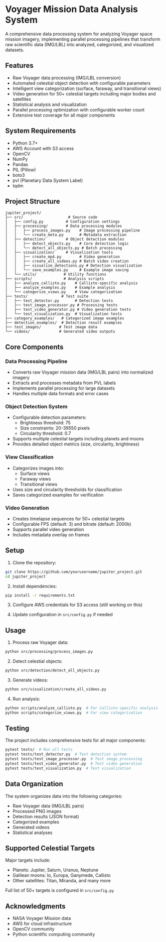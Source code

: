 # Voyager Mission Data Analysis System

A comprehensive data processing system for analyzing Voyager space mission imagery, implementing parallel processing pipelines that transform raw scientific data (IMG/LBL) into analyzed, categorized, and visualized datasets.

## Features

- Raw Voyager data processing (IMG/LBL conversion)
- Automated celestial object detection with configurable parameters
- Intelligent view categorization (surface, faraway, and transitional views)
- Video generation for 50+ celestial targets including major bodies and satellites
- Statistical analysis and visualization
- Parallel processing optimization with configurable worker count
- Extensive test coverage for all major components

## System Requirements

- Python 3.7+
- AWS Account with S3 access
- OpenCV
- NumPy
- Pandas
- PIL (Pillow)
- boto3
- pvl (Planetary Data System Label)
- tqdm

## Project Structure

```
jupiter_project/
├── src/                    # Source code
│   ├── config.py          # Configuration settings
│   ├── processing/        # Data processing modules
│   │   ├── process_images.py    # Image processing pipeline
│   │   └── create_meta.py       # Metadata extraction
│   ├── detection/         # Object detection modules
│   │   ├── detect_objects.py    # Core detection logic
│   │   └── detect_all_objects.py # Batch processing
│   ├── visualization/     # Visualization tools
│   │   ├── create_mp4.py        # Video generation
│   │   ├── create_all_videos.py # Batch video creation
│   │   ├── visualize_detections.py # Detection visualization
│   │   └── save_examples.py     # Example image saving
│   └── utils/            # Utility functions
├── scripts/              # Analysis scripts
│   ├── analyze_callisto.py    # Callisto-specific analysis
│   ├── analyze_examples.py    # Example analysis
│   └── categorize_views.py    # View categorization
├── tests/               # Test suite
│   ├── test_detector.py       # Detection tests
│   ├── test_image_processor.py # Processing tests
│   ├── test_video_generator.py # Video generation tests
│   └── test_visualization.py  # Visualization tests
├── category_examples/   # Categorized image examples
├── detection_examples/  # Detection result examples
├── test_images/        # Test image data
└── videos/             # Generated video outputs
```

## Core Components

### Data Processing Pipeline
- Converts raw Voyager mission data (IMG/LBL pairs) into normalized imagery
- Extracts and processes metadata from PVL labels
- Implements parallel processing for large datasets
- Handles multiple data formats and error cases

### Object Detection System
- Configurable detection parameters:
  - Brightness threshold: 75
  - Size constraints: 20-39550 pixels
  - Circularity threshold: 0.7
- Supports multiple celestial targets including planets and moons
- Provides detailed object metrics (size, circularity, brightness)

### View Classification
- Categorizes images into:
  - Surface views
  - Faraway views
  - Transitional views
- Uses size and circularity thresholds for classification
- Saves categorized examples for verification

### Video Generation
- Creates timelapse sequences for 50+ celestial targets
- Configurable FPS (default: 3) and bitrate (default: 2000k)
- Supports parallel video generation
- Includes metadata overlay on frames

## Setup

1. Clone the repository:
```bash
git clone https://github.com/yourusername/jupiter_project.git
cd jupiter_project
```

2. Install dependencies:
```bash
pip install -r requirements.txt
```

3. Configure AWS credentials for S3 access (still working on this)

4. Update configuration in `src/config.py` if needed

## Usage

1. Process raw Voyager data:
```bash
python src/processing/process_images.py
```

2. Detect celestial objects:
```bash
python src/detection/detect_all_objects.py
```

3. Generate videos:
```bash
python src/visualization/create_all_videos.py
```

4. Run analysis:
```bash
python scripts/analyze_callisto.py  # For Callisto-specific analysis
python scripts/categorize_views.py  # For view categorization
```

## Testing

The project includes comprehensive tests for all major components:

```bash
pytest tests/  # Run all tests
pytest tests/test_detector.py  # Test detection system
pytest tests/test_image_processor.py  # Test image processing
pytest tests/test_video_generator.py  # Test video generation
pytest tests/test_visualization.py  # Test visualization
```

## Data Organization

The system organizes data into the following categories:
- Raw Voyager data (IMG/LBL pairs)
- Processed PNG images
- Detection results (JSON format)
- Categorized examples
- Generated videos
- Statistical analyses

## Supported Celestial Targets

Major targets include:
- Planets: Jupiter, Saturn, Uranus, Neptune
- Galilean moons: Io, Europa, Ganymede, Callisto
- Other satellites: Titan, Miranda, and many more

Full list of 50+ targets is configured in `src/config.py`

## Acknowledgments

- NASA Voyager Mission data
- AWS for cloud infrastructure
- OpenCV community
- Python scientific computing community